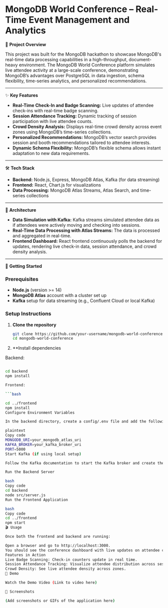 # MongoDB World Conference – Real-Time Event Management and Analytics

📖 **Project Overview**

This project was built for the MongoDB hackathon to showcase MongoDB's real-time data processing capabilities in a high-throughput, document-heavy environment. The MongoDB World Conference platform simulates live attendee activity at a large-scale conference, demonstrating MongoDB’s advantages over PostgreSQL in data ingestion, schema flexibility, time-series analytics, and personalized recommendations.

---

✨ **Key Features**

- **Real-Time Check-In and Badge Scanning:** Live updates of attendee check-ins with real-time badge scanning.
- **Session Attendance Tracking:** Dynamic tracking of session participation with live attendee counts.
- **Crowd Density Analysis:** Displays real-time crowd density across event zones using MongoDB’s time-series collections.
- **Personalized Recommendations:** MongoDB’s vector search provides session and booth recommendations tailored to attendee interests.
- **Dynamic Schema Flexibility:** MongoDB’s flexible schema allows instant adaptation to new data requirements.

---

🛠 **Tech Stack**

- **Backend:** Node.js, Express, MongoDB Atlas, Kafka (for data streaming)
- **Frontend:** React, Chart.js for visualizations
- **Data Processing:** MongoDB Atlas Streams, Atlas Search, and time-series collections

---

🧩 **Architecture**

- **Data Simulation with Kafka:** Kafka streams simulated attendee data as if attendees were actively moving and checking into sessions.
- **Real-Time Data Processing with Atlas Streams:** The data is processed and aggregated in real-time.
- **Frontend Dashboard:** React frontend continuously polls the backend for updates, rendering live check-in data, session attendance, and crowd density analysis.

---

🚀 **Getting Started**

### Prerequisites

- **Node.js** (version >= 14)
- **MongoDB Atlas** account with a cluster set up
- **Kafka** setup for data streaming (e.g., Confluent Cloud or local Kafka)

### Setup Instructions

1. **Clone the repository**

   ```bash
   git clone https://github.com/your-username/mongodb-world-conference
   cd mongodb-world-conference
 2. **Install dependencies

Backend:
```bash

cd backend
npm install

Frontend:

```bash

cd ../frontend
npm install
Configure Environment Variables

In the backend directory, create a config/.env file and add the following variables:

plaintext
Copy code
MONGODB_URI=your_mongodb_atlas_uri
KAFKA_BROKER=your_kafka_broker_uri
PORT=5000
Start Kafka (if using local setup)

Follow the Kafka documentation to start the Kafka broker and create the necessary topics for data streaming.

Run the Backend Server

bash
Copy code
cd backend
node src/server.js
Run the Frontend Application

bash
Copy code
cd ../frontend
npm start
🎬 Usage

Once both the frontend and backend are running:

Open a browser and go to http://localhost:3000.
You should see the conference dashboard with live updates on attendee counts, session participation, and crowd density.
Features in Action
Live Badge Scanning: Check-in counters update in real time.
Session Attendance Tracking: Visualize attendee distribution across sessions.
Crowd Density: See live attendee density across zones.
🎥 Demo

Watch the Demo Video (Link to video here)

📸 Screenshots

(Add screenshots or GIFs of the application here)
